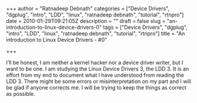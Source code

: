 +++
author = "Ratnadeep Debnath"
categories = ["Device Drivers", "dgplug", "intro", "LDD", "linux", "ratnadeep debnath", "tutorial", "rtnpro"]
date = 2010-01-29T09:21:05Z
description = ""
draft = false
slug = "an-introduction-to-linux-device-drivers-0"
tags = ["Device Drivers", "dgplug", "intro", "LDD", "linux", "ratnadeep debnath", "tutorial", "rtnpro"]
title = "An introduction to Linux Device Drivers - #0"

+++


I’ll be honest, I am neither a kernel hacker nor a device driver writer, but I want to be one. I am studying the Linux Device Drivers 3, the LDD 3. It is an effort from my end to document what I have understood from reading the LDD 3. There might be some errors or misinterpretation on my part and I will be glad if anyone corrects me. I will be trying to keep the things as correct as possible.


